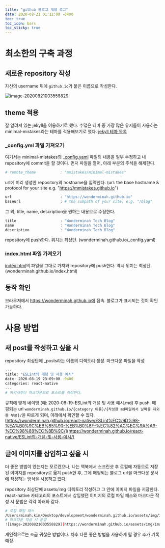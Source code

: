 ```yaml
---
title: "github 블로그 개설 로그"
date: 2020-08-21 01:12:00 -0400
toc: true
toc_icon: bars
toc_sticky: true
---
```


# 최소한의 구축 과정

## 새로운 repository 작성

자신의 username 뒤에 `github.io`가 붙은 이름으로 작성한다.

![image-20200821003558829](https://wonderminah.github.io/assets/img/image-20200821003558829.png)

## theme 적용

잘 알려져 있는 jekyll을 이용하기로 했다.
수많은 테마 중 가장 많은 유저들이 사용하는 minimal-mistakes라는 테마를 적용해보기로 했다.
[jekyll 테마 목록](https://github.com/topics/jekyll-theme)

### _config.yml 파일 가져오기

여기서는 minimal-mistakes의 [_config.yaml](https://github.com/mmistakes/minimal-mistakes/blob/master/_config.yml) 파일의 내용을 일부 수정하고 내 repository에 commit을 할 것이다.
먼저 파일을 열어, 아래 부분의 주석을 해제한다.

```bash
# remote_theme           : "mmistakes/minimal-mistakes"
```

url에 미리 생성한 repository의 hostname을 입력한다.
(url: the base hostname & protocol for your site e.g. "https://mmistakes.github.io")

```bash
url                      : "https://wonderminah.github.io"
baseurl                  : # the subpath of your site, e.g. "/blog"
```

그 외, title, name, description을 원하는 내용으로 수정한다.

```bash
title                    : "Wonderminah Tech Blog"
name                     : "Wonderminah Tech Blog"
description              : "Wonderminah Tech Blog"
```

repository에 push한다.
위치는 최상단. (wonderminah.github.io/_config.yaml)

### index.html 파일 가져오기

[index.html](https://github.com/mmistakes/minimal-mistakes/blob/master/index.html)의 파일을 그대로 가져와 repository에 push한다.
역시 위치는 최상단. (wonderminah.github.io/index.html)

## 동작 확인

브라우저에서 https://wonderminah.github.io에 접속.
블로그가 표시되는 것이 확인 가능하다.

# 사용 방법

## 새 post를 작성하고 싶을 시

repository 최상단에 _posts라는 이름의 디렉토리 생성.
마크다운 파일을 작성

```bash
---
title: "ESLint의 개념 및 사용 예시"
date: 2020-08-19 23:09:00 -0400
categories: react-native
---
# 여기서부터 마크다운으로 포스트를 작성한다.
```

규칙에 맞게 네이밍 (예: 2020-08-19-ESLint의 개념 및 사용 예시.md) 후 push.
매핑되는 url `wonderminah.github.io/{category 이름}/{작성한 md파일에서 날짜를 제외한 부분}/`을 따르게 되며, 아래에서 확인할 수 있다.
[https://wonderminah.github.io/react-native/ESLint%EC%9D%98-%EA%B0%9C%EB%85%90-%EB%B0%8F-%EC%82%AC%EC%9A%A9-%EC%98%88%EC%8B%9C/](https://wonderminah.github.io/react-native/ESLint의-개념-및-사용-예시/)

## 글에 이미지를 삽입하고 싶을 시

더 좋은 방법이 있는지는 모르겠으나, 나는 맥북에서 스크린샷 후 로컬에 자동으로 저장된 이미지를 repository로 옮겨 push한 후, 그에 매핑되는 블로그 url을 마크다운 문서에 작성하는 방식을 사용하고 있다.

repository 최상단에 assets/img 디렉토리 작성하고 그 안에 이미지 파일을 저장한다.
react-native 카테고리의 포스트에서 삽입했던 이미지의 로컬 파일 패스와 마크다운 작성 시 문법은 각각 아래와 같다.

```bash
# 로컬 파일 패스
/Users/minah.kim/Desktop/development/wonderminah.github.io/assets/img/image-20200819233603148.png
# 마크다운 작성 시 문법
![image-20200821003558829](https://wonderminah.github.io/assets/img/image-20200819233603148.png
```

개인적으로는 조금 귀찮은 방법이다.
차후 다른 좋은 방법을 사용하게 될 경우 추가 기록 예정.